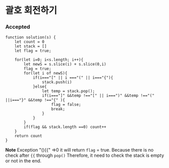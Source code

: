 # 괄호 회전하기

### Accepted
```
function solution(s) {
    let count = 0
    let stack = []
    let flag = true;
    
    for(let i=0; i<s.length; i++){
        let newS = s.slice(i) + s.slice(0,i)
        flag = true;
        for(let i of newS){
            if(i==="[" || i ==="(" || i==="{"){
                stack.push(i)
            }else{
                let temp = stack.pop();
                if(i==="]" &&temp !=="[" || i===")" &&temp !=="("  ||i==="}" &&temp !=="{" ){
                    flag = false;
                    break;
                }
            }  
        }
        if(flag && stack.length ==0) count++
    }
    return count
}
```

**Note**
Exception
"(){{" =>0
it will return `flag` = true. Because there is no check after `{{` through `pop()`
Therefore, it need to check the stack is empty or not in the end.